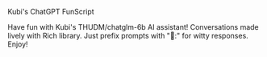 Kubi's ChatGPT FunScript

Have fun with Kubi's THUDM/chatglm-6b AI assistant! Conversations made lively with Rich library. Just prefix prompts with "👨:" for witty responses. Enjoy!
